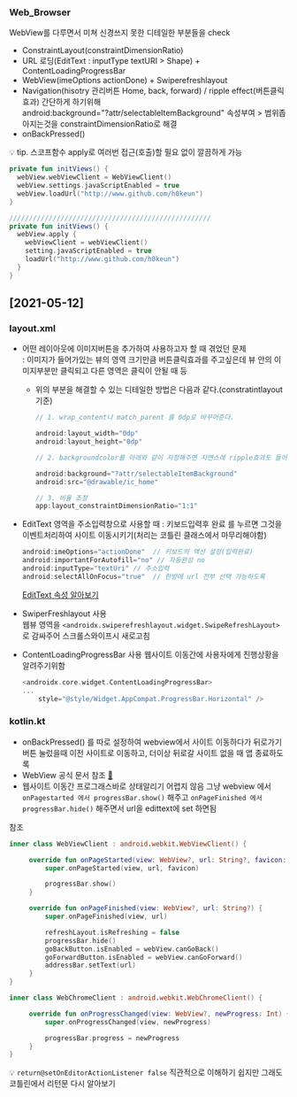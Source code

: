 ### Web_Browser
WebView를 다루면서 미쳐 신경쓰지 못한 디테일한 부분들을 check

+ ConstraintLayout(constraintDimensionRatio)
+ URL 로딩(EditText : inputType textURI > Shape) + ContentLoadingProgressBar
+ WebView(imeOptions actionDone) + Swiperefreshlayout
+ Navigation(hisotry 관리버튼 Home, back, forward) 
  / ripple effect(버튼클릭효과) 간단하게 하기위해  
  android:background="?attr/selectableItemBackground" 속성부여 > 범위좁아지는것을 constraintDimensionRatio로 해결
+ onBackPressed()


💡 tip. 스코프함수 apply로 여러번 접근(호출)할 필요 없이 깔끔하게 가능

```KOTLIN
private fun initViews() {
  webView.webViewClient = WebViewClient()
  webView.settings.javaScriptEnabled = true
  webView.loadUrl("http://www.github.com/h0keun")
}

///////////////////////////////////////////////////
private fun initViews() {
  webView.apply {
    webViewClient = webViewClient()
    setting.javaScriptEnabled = true
    loadUrl("http://www.github.com/h0keun")
  }
}
```

## [2021-05-12]

### layout.xml
+ 어떤 레이아웃에 이미지버튼을 추가하여 사용하고자 할 때 겪었던 문제  
  : 이미지가 들어가있는 뷰의 영역 크기만큼 버튼클릭효과를 주고싶은데 뷰 안의 이미지부분만 클릭되고 다른 영역은 클릭이 안될 때 등 
  - 위의 부분을 해결할 수 있는 디테일한 방법은 다음과 같다.(constratintlayout 기준)
    ```KOTLIN
    // 1. wrap_content나 match_parent 를 0dp로 바꾸어준다.
  
    android:layout_width="0dp"
    android:layout_height="0dp"
  
    // 2. backgroundcolor를 아래와 같이 지정해주면 자연스레 ripple효과도 들어간다.
  
    android:background="?attr/selectableItemBackground"
    android:src="@drawable/ic_home"
  
    // 3. 비율 조정
    app:layout_constraintDimensionRatio="1:1" 
    ```
+ EditText 영역을 주소입력창으로 사용할 때
  : 키보드입력후 완료 를 누르면 그것을 이벤트처리하여 사이트 이동시키기(처리는 코틀린 클래스에서 마무리해야함)
  ```KOTLIN
  android:imeOptions="actionDone"  // 키보드의 액션 설정(입력완료)
  android:importantForAutofill="no" // 자동완성 no
  android:inputType="textUri" // 주소입력
  android:selectAllOnFocus="true"  // 한방에 url 전부 선택 가능하도록
  ```
  [EditText 속성 알아보기](https://recipes4dev.tistory.com/92)
  
+ SwiperFreshlayout 사용  
  웹뷰 영역을 ``` <androidx.swiperefreshlayout.widget.SwipeRefreshLayout> ```  
  로 감싸주어 스크롤스와이프시 새로고침
+ ContentLoadingProgressBar 사용 
  웹사이트 이동간에 사용자에게 진행상황을 알려주기위함
  ```KOTLIN
  <androidx.core.widget.ContentLoadingProgressBar>
  ...
      style="@style/Widget.AppCompat.ProgressBar.Horizontal" />
  ```
  
### kotlin.kt
+ onBackPressed() 를 따로 설정하여 webview에서 사이트 이동하다가 뒤로가기버튼 눌렀을때 이전 사이트로 이동하고, 더이상 뒤로갈 사이트 없을 때 앱 종료하도록
+ WebView 공식 문서 참조 [📌](https://developer.android.com/guide/webapps/webview?hl=ko)
+ 웹사이트 이동간 프로그래스바로 상태알리기
  어렵지 않음 그냥 webview 에서 ```onPagestarted 에서 progressBar.show()``` 해주고
  ```onPageFinished 에서 progressBar.hide()``` 해주면서 url을 edittext에 set 하면됨
  
참조
```KOTLIN
inner class WebViewClient : android.webkit.WebViewClient() {

     override fun onPageStarted(view: WebView?, url: String?, favicon: Bitmap?) {
         super.onPageStarted(view, url, favicon)

         progressBar.show()
     }

     override fun onPageFinished(view: WebView?, url: String?) {
         super.onPageFinished(view, url)

         refreshLayout.isRefreshing = false
         progressBar.hide()
         goBackButton.isEnabled = webView.canGoBack()
         goForwardButton.isEnabled = webView.canGoForward()
         addressBar.setText(url)
     }
}

inner class WebChromeClient : android.webkit.WebChromeClient() {

     override fun onProgressChanged(view: WebView?, newProgress: Int) {
         super.onProgressChanged(view, newProgress)

         progressBar.progress = newProgress
     }
}
```
  
💡 ```return@setOnEditorActionListener false``` 직관적으로 이해하기 쉽지만 그래도 코틀린에서 리턴문 다시 알아보기
